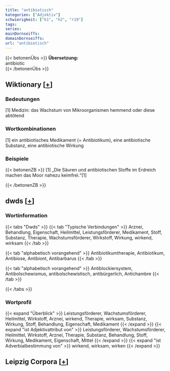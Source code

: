 ```yaml
---
title: "antibiotisch"
kategorien: ["Adjektiv"]
schwierigkeit: ["k1", "h2", "r19"]
tags:
series:
mainDornseiffs:
domainDornseiffs:
url: "antibiotisch"
---
```


{{< betonenÜbs >}}
**Übersetzung:**  
antibiotic  
{{< /betonenÜbs >}}

## Wiktionary [[+](https://de.wiktionary.org/wiki/antibiotisch)]

### Bedeutungen
[1] Medizin: das Wachstum von Mikroorganismen hemmend oder diese abtötend  

### Wortkombinationen
[1] ein antibiotisches Medikament (= Antibiotikum), eine antibiotische Substanz, eine antibiotische Wirkung  

### Beispiele
{{< betonenZB >}}
[1] „Die Säuren und antibiotischen Stoffe im Erdreich machen das Moor nahezu keimfrei.“[1]  

{{< /betonenZB >}}


## dwds [[+](https://www.dwds.de/wb/antibiotisch)]

### Wortinformation
{{< tabs "Dwds" >}}
{{< tab "Typische Verbindungen" >}}
Arznei, Behandlung, Eigenschaft, Heilmittel, Leistungsförderer, Medikament, Stoff, Substanz, Therapie, Wachstumsförderer, Wirkstoff, Wirkung, wirkend, wirksam
{{< /tab >}}

{{< tab "alphabetisch vorangehend" >}}
Antibiotikumtherapie, Antibiotikum, Antibiose, Antibiont, Antibarbarus
{{< /tab >}}

{{< tab "alphabetisch vorangehend" >}}
Antiblockiersystem, Antibolschewismus, antibolschewistisch, antibürgerlich, Antichambre
{{< /tab >}}

{{< /tabs >}}

### Wortprofil
{{< expand "Überblick" >}} Leistungsförderer, Wachstumsförderer, Heilmittel, Wirkstoff, Arznei, wirkend, Therapie, wirksam, Substanz, Wirkung, Stoff, Behandlung, Eigenschaft, Medikament {{< /expand >}}
{{< expand "ist Adjektivattribut von" >}} Leistungsförderer, Wachstumsförderer, Heilmittel, Wirkstoff, Arznei, Therapie, Substanz, Behandlung, Stoff, Wirkung, Medikament, Eigenschaft, Mittel {{< /expand >}}
{{< expand "ist Adverbialbestimmung von" >}} wirkend, wirksam, wirken {{< /expand >}}

## Leipzig Corpora [[+](https://corpora.uni-leipzig.de/en/res?word=antibiotisch&corpusId=deu_newscrawl-public_2018)]

